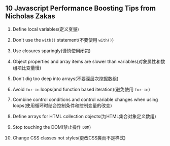## 10 Javascript Performance Boosting Tips from Nicholas Zakas

1. Define local variables(定义变量)

2. Don't use the `with()` statement(不要使用 `with()`)

3. Use closures sparingly(谨慎使用闭包)

4. Object properties and array items are slower than variables(对象属性和数组项比变量慢)

5. Don't dig too deep into arrays(不要深层次挖掘数组)

6. Avoid `for-in` loops(and function based iteration)(避免使用 `for-in`)

7. Combine control conditions and control variable changes when using loops(使用循环时结合控制条件和控制变量的改变)

8. Define arrays for HTML collection objects(为HTML集合对象定义数组)

9. Stop touching the DOM(禁止操作 `DOM`)

10. Change CSS classes not styles(更改CSS类而不是样式)
